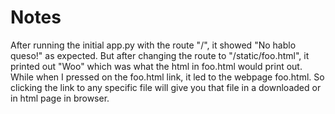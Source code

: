 # Notes

After running the initial app.py with the route "/", it showed "No hablo queso!" as expected.
But after changing the route to "/static/foo.html", it printed out "Woo"
which was what the html in foo.html would print out. While when I pressed on the foo.html link,
it led to the webpage foo.html. So clicking the link to any specific file
will give you that file in a downloaded or in html page in browser.